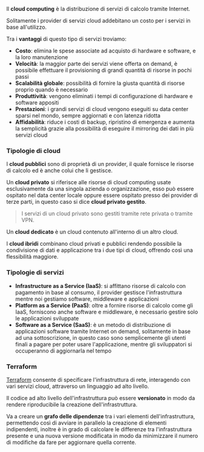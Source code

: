 Il **cloud computing** è la distribuzione di servizi di calcolo tramite Internet.

Solitamente i provider di servizi cloud addebitano un costo per i servizi in base all'utilizzo.

Tra i **vantaggi** di questo tipo di servizi troviamo:
- **Costo**: elimina le spese associate ad acquisto di hardware e software, e la loro manutenzione
- **Velocità**: la maggior parte dei servizi viene offerta on demand, è possibile effettuare il provisioning di grandi quantità di risorse in pochi passi
- **Scalabilità globale**: possibilità di fornire la giusta quantità di risorse proprio quando è necessario
- **Produttività**: vengono eliminati i tempi di configurazione di hardware e software appositi
- **Prestazioni**: i grandi servizi di cloud vengono eseguiti su data center sparsi nel mondo, sempre aggiornati e con latenza ridotta
- **Affidabilità**: riduce i costi di backup, ripristino di emergenza e aumenta la semplicità grazie alla possibilità di eseguire il mirroring dei dati in più servizi cloud

### Tipologie di cloud
I **cloud pubblici** sono di proprietà di un provider, il quale fornisce le risorse di calcolo ed è anche colui che li gestisce.

Un **cloud privato** si riferisce alle risorse di cloud computing usate esclusivamente da una singola azienda o organizzazione, esso può essere ospitato nel data center locale oppure essere ospitato presso dei provider di terze parti, in questo caso si dice **cloud privato gestito**.
>I servizi di un cloud privato sono gestiti tramite rete privata o tramite VPN.

Un **cloud dedicato** è un cloud contenuto all'interno di un altro cloud.

I **cloud ibridi** combinano cloud privati e pubblici rendendo possibile la condivisione di dati e applicazione tra i due tipi di cloud, offrendo così una flessibilità maggiore.

### Tipologie di servizi
- **Infrastructure as a Service (IaaS)**: si affittano risorse di calcolo con pagamento in base al consumo, il provider gestisce l'infrastruttura mentre noi gestiamo software, middleware e applicazioni
- **Platform as a Service (PaaS)**: oltre a fornire risorse di calcolo come gli IaaS, forniscono anche software e middleware, è necessario gestire solo le applicazioni sviluppate
- **Software as a Service (SaaS)**: è un metodo di distribuzione di applicazioni software tramite Internet on demand, solitamente in base ad una sottoscrizione, in questo caso sono semplicemente gli utenti finali a pagare per poter usare l'applicazione, mentre gli sviluppatori si occuperanno di aggiornarla nel tempo

### Terraform
[Terraform](https://www.terraform.io/) consente di specificare l'infrastruttura di rete, interagendo con vari servizi cloud, attraverso un linguaggio ad alto livello.

Il codice ad alto livello dell'infrastruttura può essere **versionato** in modo da rendere riproducibile la creazione dell'infrastruttura.

Va a creare un **grafo delle dipendenze** tra i vari elementi dell'infrastruttura, permettendo così di avviare in parallelo la creazione di elementi indipendenti, inoltre è in grado di calcolare le differenze tra l'infrastruttura presente e una nuova versione modificata in modo da minimizzare il numero di modifiche da fare per aggiornare quella corrente.

